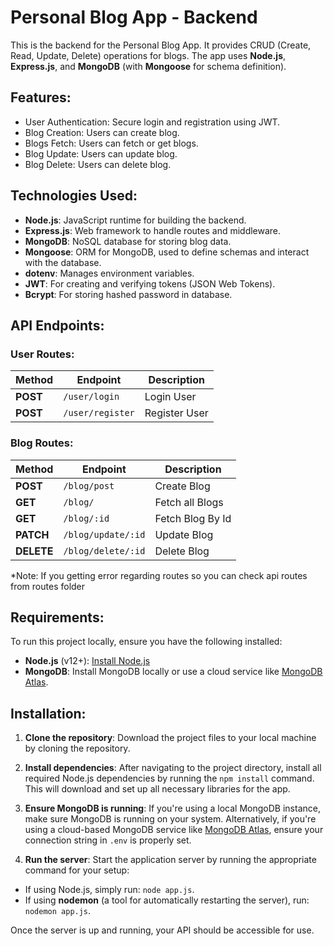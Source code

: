 # Personal Blog App - Backend

This is the backend for the Personal Blog App. It provides CRUD (Create, Read, Update, Delete) operations for blogs. The app uses **Node.js**, **Express.js**, and **MongoDB** (with **Mongoose** for schema definition).

## Features:
- User Authentication: Secure login and registration using JWT.
- Blog Creation: Users can create blog.
- Blogs Fetch: Users can fetch or get blogs.
- Blog Update: Users can update blog.
- Blog Delete: Users can delete blog.

## Technologies Used:
- **Node.js**: JavaScript runtime for building the backend.
- **Express.js**: Web framework to handle routes and middleware.
- **MongoDB**: NoSQL database for storing blog data.
- **Mongoose**: ORM for MongoDB, used to define schemas and interact with the database.
- **dotenv**: Manages environment variables.
- **JWT**: For creating and verifying tokens (JSON Web Tokens).
- **Bcrypt**: For storing hashed password in database.

## API Endpoints:

### User Routes:

| Method | Endpoint                         | Description                        |
|--------|----------------------------------|------------------------------------|
| **POST**    | `/user/login`                    | Login User                      |
| **POST**     | `/user/register`                    | Register User                  |

### Blog Routes:

| Method | Endpoint                         | Description                        |
|--------|----------------------------------|------------------------------------|
| **POST**    | `/blog/post`                    | Create Blog                      |
| **GET**     | `/blog/`                    | Fetch all Blogs                  |
| **GET**     | `/blog/:id`                    | Fetch Blog By Id                 |
| **PATCH**   | `/blog/update/:id`             | Update Blog                      |
| **DELETE**  | `/blog/delete/:id`             | Delete Blog                      |

*Note: If you getting error regarding routes so you can check api routes from routes folder

## Requirements:
To run this project locally, ensure you have the following installed:

- **Node.js** (v12+): [Install Node.js](https://nodejs.org/)
- **MongoDB**: Install MongoDB locally or use a cloud service like [MongoDB Atlas](https://www.mongodb.com/cloud/atlas).

## Installation:

1. **Clone the repository**: Download the project files to your local machine by cloning the repository.

2. **Install dependencies**: After navigating to the project directory, install all required Node.js dependencies by running the `npm install` command. This will download and set up all necessary libraries for the app.

3. **Ensure MongoDB is running**: If you're using a local MongoDB instance, make sure MongoDB is running on your system. Alternatively, if you're using a cloud-based MongoDB service like [MongoDB Atlas](https://www.mongodb.com/cloud/atlas), ensure your connection string in `.env` is properly set.

4. **Run the server**: Start the application server by running the appropriate command for your setup:
- If using Node.js, simply run: `node app.js`.
- If using **nodemon** (a tool for automatically restarting the server), run: `nodemon app.js`.

Once the server is up and running, your API should be accessible for use.
